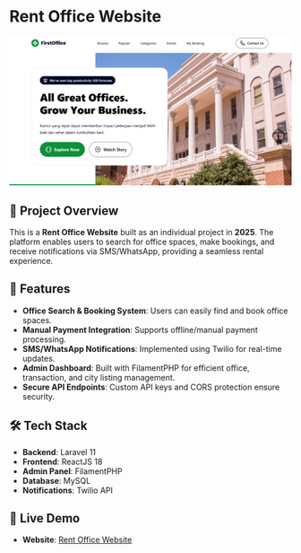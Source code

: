 # Rent Office Website

![Project Screenshot](https://raw.githubusercontent.com/Sadrach-Harmasantyo/laravel-rent-office/main/frontend/public/assets/images/preview.png)

## 📌 Project Overview

This is a **Rent Office Website** built as an individual project in **2025**. The platform enables users to search for office spaces, make bookings, and receive notifications via SMS/WhatsApp, providing a seamless rental experience.

## 🚀 Features

- **Office Search & Booking System**: Users can easily find and book office spaces.
- **Manual Payment Integration**: Supports offline/manual payment processing.
- **SMS/WhatsApp Notifications**: Implemented using Twilio for real-time updates.
- **Admin Dashboard**: Built with FilamentPHP for efficient office, transaction, and city listing management.
- **Secure API Endpoints**: Custom API keys and CORS protection ensure security.

## 🛠 Tech Stack

- **Backend**: Laravel 11
- **Frontend**: ReactJS 18
- **Admin Panel**: FilamentPHP
- **Database**: MySQL
- **Notifications**: Twilio API

## 🔗 Live Demo

- **Website**: [Rent Office Website](https://github.com/Sadrach-Harmasantyo/laravel-rent-office)
